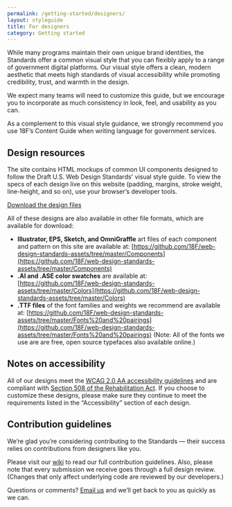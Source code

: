 ```yaml
---
permalink: /getting-started/designers/
layout: styleguide
title: For designers
category: Getting started
---
```


While many programs maintain their own unique brand identities, the Standards offer a common visual style that you can flexibly apply to a range of government digital platforms. Our visual style offers a clean, modern aesthetic that meets high standards of visual accessibility while promoting credibility, trust, and warmth in the design.

We expect many teams will need to customize this guide, but we encourage you to incorporate as much consistency in look, feel, and usability as you can.

As a complement to this visual style guidance, we strongly recommend you use 18F’s Content Guide when writing language for government services.

## Design resources<a id="design-resources"></a>

The site contains HTML mockups of common UI components designed to follow the Draft U.S. Web Design Standards' visual style guide. To view the specs of each design live on this website (padding, margins, stroke weight, line-height, and so on), use your browser’s developer tools.

<a class="link-download" href="https://github.com/18F/web-design-standards-assets/archive/master.zip">Download the design files</a>

All of these designs are also available in other file formats, which are available for download:

* **Illustrator, EPS, Sketch, and OmniGraffle** art files of each component and pattern on this site are available at: [https://github.com/18F/web-design-standards-assets/tree/master/Components](https://github.com/18F/web-design-standards-assets/tree/master/Components)
* **.AI and .ASE color swatches** are available at: [https://github.com/18F/web-design-standards-assets/tree/master/Colors](https://github.com/18F/web-design-standards-assets/tree/master/Colors)
* **.TTF files** of the font families and weights we recommend are available at: [https://github.com/18F/web-design-standards-assets/tree/master/Fonts%20and%20pairings](https://github.com/18F/web-design-standards-assets/tree/master/Fonts%20and%20pairings) (Note: All of the fonts we use are are free, open source typefaces also available online.)

## Notes on accessibility<a id="notes-on-accessibility"></a>

All of our designs meet the [WCAG 2.0 AA accessibility guidelines](https://www.w3.org/TR/WCAG20/) and are compliant with [Section 508 of the Rehabilitation Act](http://www.section508.gov/). If you choose to customize these designs, please make sure they continue to meet the requirements listed in the “Accessibility” section of each design.

## Contribution guidelines<a id="contribution-guidelines"></a>

We’re glad you’re considering contributing to the Standards — their success relies on contributions from designers like you.

Please visit our [wiki](https://github.com/18F/web-design-standards/wiki/Contribution-Guidelines:-Design) to read our full contribution guidelines. Also, please note that every submission we receive goes through a full design review. (Changes that only affect underlying code are reviewed by our developers.)

Questions or comments? [Email us](mailto:uswebdesignstandards@gsa.gov) and we’ll get back to you as quickly as we can.
